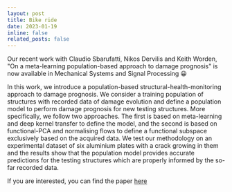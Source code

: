 ```yaml
---
layout: post
title: Bike ride
date: 2023-01-19
inline: false
related_posts: false
---
```


Our recent work with Claudio Sbarufatti, Nikos Dervilis and Keith Worden, "On a meta-learning population-based approach to damage prognosis" is now available in Mechanical Systems and Signal Processing 😀

In this work, we introduce a population-based structural-health-monitoring approach to damage prognosis. We consider a training population of structures with recorded data of damage evolution and define a population model to perform damage prognosis for new testing structures. More specifically, we follow two approaches. The first is based on meta-learning and deep kernel transfer to define the model, and the second is based on functional-PCA and normalising flows to define a functional subspace exclusively based on the acquired data.
We test our methodology on an experimental dataset of six aluminium plates with a crack growing in them and the results show that the population model provides accurate predictions for the testing structures which are properly informed by the so-far recorded data.

If you are interested, you can find the paper [here](https://www.sciencedirect.com/science/article/pii/S0888327024000177)
